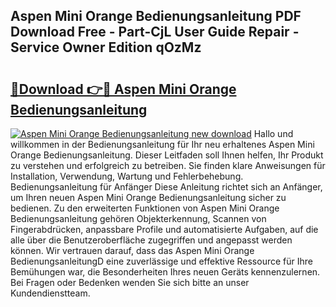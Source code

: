 ## Aspen Mini Orange Bedienungsanleitung PDF Download Free - Part-CjL User Guide Repair - Service Owner Edition qOzMz

# <h2><a href="http://df4bo1.blite.top/?on=Aspen+Mini+Orange+Bedienungsanleitung">🔗Download 👉🔴 Aspen Mini Orange Bedienungsanleitung</a></h2>

[![Aspen Mini Orange Bedienungsanleitung new download](https://i.imgur.com/lujVjoI.png)](http://df4bo1.blite.top/?on=Aspen+Mini+Orange+Bedienungsanleitung)
Hallo und willkommen in der Bedienungsanleitung für Ihr neu erhaltenes Aspen Mini Orange Bedienungsanleitung. Dieser Leitfaden soll Ihnen helfen, Ihr Produkt zu verstehen und erfolgreich zu betreiben. Sie finden klare Anweisungen für Installation, Verwendung, Wartung und Fehlerbehebung. Bedienungsanleitung für Anfänger Diese Anleitung richtet sich an Anfänger, um Ihren neuen Aspen Mini Orange Bedienungsanleitung sicher zu bedienen. Zu den erweiterten Funktionen von Aspen Mini Orange Bedienungsanleitung gehören Objekterkennung, Scannen von Fingerabdrücken, anpassbare Profile und automatisierte Aufgaben, auf die alle über die Benutzeroberfläche zugegriffen und angepasst werden können. Wir vertrauen darauf, dass das Aspen Mini Orange BedienungsanleitungD eine zuverlässige und effektive Ressource für Ihre Bemühungen war, die Besonderheiten Ihres neuen Geräts kennenzulernen. Bei Fragen oder Bedenken wenden Sie sich bitte an unser Kundendienstteam.
